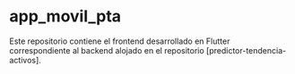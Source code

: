 # app_movil_pta

Este repositorio contiene el frontend desarrollado en Flutter correspondiente al backend alojado en el repositorio [predictor-tendencia-activos].
